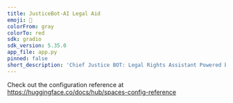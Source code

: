 ```yaml
---
title: JusticeBot-AI Legal Aid
emoji: 🏢
colorFrom: gray
colorTo: red
sdk: gradio
sdk_version: 5.35.0
app_file: app.py
pinned: false
short_description: 'Chief Justice BOT: Legal Rights Assistant Powered by Gemini '
---
```


Check out the configuration reference at https://huggingface.co/docs/hub/spaces-config-reference
